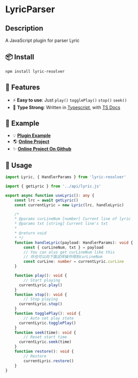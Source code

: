 # LyricParser

## Description
A JavaScript plugin for parser Lyric


## 📦 Install

```bash
npm install lyric-resolver
```

## 🔋 Features

- ⚡ **Easy to use**: Just `play()` `togglePlay()` `stop()` `seek()`
- 🦾 **Type Strong**: Written in [Typescript](https://www.typescriptlang.org/), with [TS Docs](https://github.com/microsoft/tsdoc)

## 🎄 Example
- 💡 [**Plugin Example**](https://snowigfox.github.io/lyricparser)
- 🌎 [**Online Project**](https://snowigfox.github.io/music)
- ✨ [****Online Project On Github****](https://github.com/SnowingFox/music)

## 🦄 Usage

```ts
import Lyric, { HandlerParams } from 'lyric-resolver'

import { getLyric } from '../api/lyric.js'

export async function useLyric(): any {
    const lrc = await getLyric()
    const currentLyric = new Lyric(lrc, handleLyric)

    /*
    * @params curLineNum [number] Current line of lyric
    * @params txt [string] Current line's txt
    * 
    * @return void
    * */
    function handleLyric(payload: HandlerParams): void {
        const { curLineNum, txt } = payload
        // You can also get curLineNum like this
        // 你也可以向下面这样操作得到curLineNum
        const curLine: number = currentLyric.curLine
    }

    function play(): void {
        // Start playing
      currentLyric.play()
    }
    function stop(): void {
        // Stop playing
      currentLyric.stop()
    }
    function togglePlay(): void {
        // Auto set play state
      currentLyric.togglePlay()
    }
    function seek(time): void {
        // Reset start time
      currentLyric.seek(time)
    }
    function restore(): void {
        // Restore
        currentLyric.restore()
    }
}
```
